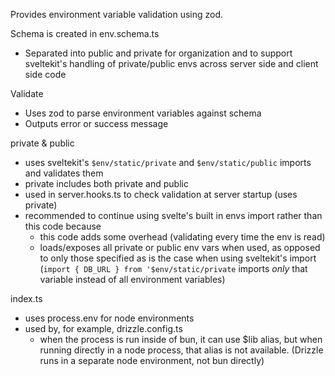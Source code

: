 Provides environment variable validation using zod.

Schema is created in env.schema.ts
- Separated into public and private for organization and to support sveltekit's handling of private/public envs across server side and client side code

Validate
- Uses zod to parse environment variables against schema
- Outputs error or success message

private & public
- uses sveltekit's `$env/static/private` and `$env/static/public` imports and validates them
- private includes both private and public
- used in server.hooks.ts to check validation at server startup (uses private)
- recommended to continue using svelte's built in envs import rather than this code because
	- this code adds some overhead (validating every time the env is read)
	- loads/exposes all private or public env vars when used, as opposed to only those specified as is the case when using sveltekit's import (`import { DB_URL } from '$env/static/private` imports _only_ that variable instead of all environment variables)

index.ts
- uses process.env for node environments
- used by, for example, drizzle.config.ts
	- when the process is run inside of bun, it can use $lib alias, but when running directly in a node process, that alias is not available. (Drizzle runs in a separate node environment, not bun directly)

